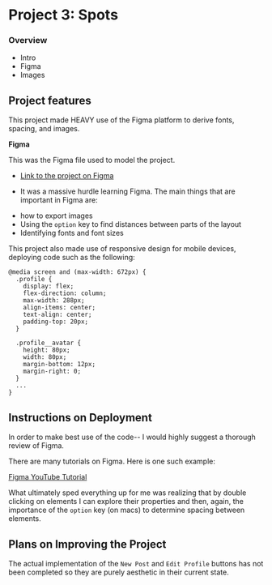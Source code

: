 # Project 3: Spots

### Overview

- Intro
- Figma
- Images

## Project features

This project made HEAVY use of the Figma platform to derive fonts, spacing, and images.

**Figma**

This was the Figma file used to model the project.

- [Link to the project on Figma](https://www.figma.com/file/BBNm2bC3lj8QQMHlnqRsga/Sprint-3-Project-%E2%80%94-Spots?type=design&node-id=2%3A60&mode=design&t=afgNFybdorZO6cQo-1)

- It was a massive hurdle learning Figma. The main things that are important in Figma are:

* how to export images
* Using the `option` key to find distances between parts of the layout
* Identifying fonts and font sizes

This project also made use of responsive design for mobile devices, deploying code such as the following:

```
@media screen and (max-width: 672px) {
  .profile {
    display: flex;
    flex-direction: column;
    max-width: 288px;
    align-items: center;
    text-align: center;
    padding-top: 20px;
  }

  .profile__avatar {
    height: 80px;
    width: 80px;
    margin-bottom: 12px;
    margin-right: 0;
  }
  ...
}
```

## Instructions on Deployment

In order to make best use of the code-- I would highly suggest a thorough review of Figma.

There are many tutorials on Figma. Here is one such example:

[Figma YouTube Tutorial](https://www.youtube.com/watch?v=To_ADCVSg5g)

What ultimately sped everything up for me was realizing that by double clicking on elements I can explore their properties and then, again, the importance of the `option` key (on macs) to determine spacing between elements.

## Plans on Improving the Project

The actual implementation of the `New Post` and `Edit Profile` buttons has not been completed so they are purely aesthetic in their current state.
